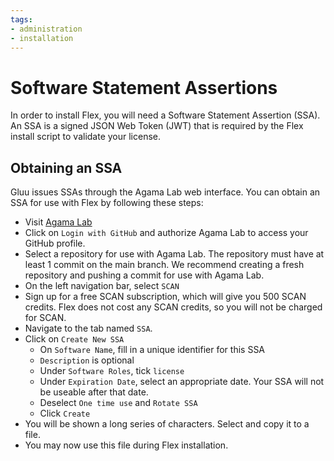 ```yaml
---
tags:
- administration
- installation
---
```


# Software Statement Assertions

In order to install Flex, you will need a Software Statement Assertion (SSA). An SSA is a signed JSON Web Token (JWT) that is required by the Flex install script to validate your license.

## Obtaining an SSA

Gluu issues SSAs through the Agama Lab web interface. You can obtain an SSA for use with Flex by following these steps:

- Visit [Agama Lab](https://cloud.gluu.org/agama-lab)
- Click on `Login with GitHub` and authorize Agama Lab to access your GitHub profile.
- Select a repository for use with Agama Lab. The repository must have at least 1 commit on the main branch. We recommend creating a fresh repository and pushing a commit for use with Agama Lab.
- On the left navigation bar, select `SCAN`
- Sign up for a free SCAN subscription, which will give you 500 SCAN credits. Flex does not cost any SCAN credits, so you will not be charged for SCAN.
- Navigate to the tab named `SSA`. 
- Click on `Create New SSA`
    - On `Software Name`, fill in a unique identifier for this SSA
    - `Description` is optional
    - Under `Software Roles`, tick `license`
    - Under `Expiration Date`, select an appropriate date. Your SSA will not be useable after that date.
    - Deselect `One time use` and `Rotate SSA`
    - Click `Create`
- You will be shown a long series of characters. Select and copy it to a file.
- You may now use this file during Flex installation.